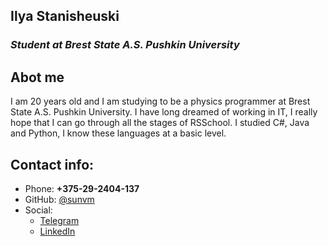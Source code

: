 ## Ilya Stanisheuski


### *Student at Brest State A.S. Pushkin University*


## Abot me
I am 20 years old and I am studying to be a physics programmer at Brest State A.S. Pushkin University. I have long dreamed of working in IT, I really hope that I can go through all the stages of RSSchool. I studied C#, Java and Python, I know these languages at a basic level.

## Contact info:
* Phone: **+375-29-2404-137**
* GitHub: [@sunvm](https://github.com/sunvm)
* Social:
    * [Telegram](https://t.me/Smokietrue)
    * [LinkedIn](https://www.linkedin.com/in/ilya-stanishevskiy-29a682205/)
